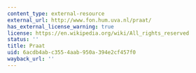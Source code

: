 ```yaml
---
content_type: external-resource
external_url: http://www.fon.hum.uva.nl/praat/
has_external_license_warning: true
license: https://en.wikipedia.org/wiki/All_rights_reserved
status: ''
title: Praat
uid: 6acdb4ab-c355-4aab-950a-394e2cf457f0
wayback_url: ''
---
```

